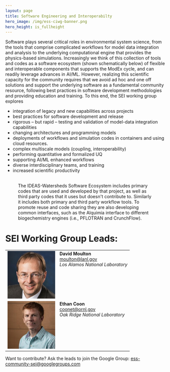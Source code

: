 ```yaml
---
layout: page
title: Software Engineering and Interoperabilty
hero_image: /img/ess-ciwg-banner.png
hero_height: is_fullheight
---
```


Software plays several critical roles in environmental system science,
from the tools that comprise complicated workflows for model data
integration and analysis to the underlying computational engine that
provides the physics-based simulations. Increasingly we think of this
collection of tools and codes as a software ecosystem (shown
schematically below) of flexible and interoperable components that
supports the ModEx cycle, and can readily leverage advances in
AI/ML. However, realizing this scientific capacity for the community
requires that we avoid ad hoc and one off solutions and support the
underlying software as a fundamental community resource, following
best practices in software development methodologies and providing
education and training.  To this end, the SEI working group explores

 * integration of legacy and new capabilities across projects
 * best practices for software development and release
 * rigorous – but rapid – testing and validation of model-data integration capabilities
 * changing architectures and programming models
 * deployments of workflows and simulation codes in containers and using cloud resources.
 * complex multiscale models (coupling, interoperability)
 * performing quantitative and formalized UQ
 * supporting AI/ML enhanced workflows
 * diverse interdisciplinary teams, and training
 * increased scientific productivity

<figure>
  <img src="{{site.url}}/img/IDEAS-Watersheds-software-ecosystem.png" width=750 align=center alt=""/>
  <figcaption>The IDEAS-Watersheds Software Ecosystem includes primary codes that are used and developed by that project, as well as third party codes that it uses but doesn't contribute to.  Similarly it includes both primary and third party workflow tools.  To promote reuse and code sharing they are also developing common interfaces, such as the Alquimia interface to different biogechemistry engines (i.e., PFLOTRAN and CrunchFlow).</figcaption>
</figure>

# SEI Working Group Leads:

<table>
<tbody>
<tr>
<td><img class="alignleft" src="/img/people/moulton.png" alt="David Moulton" width="150" height="150"></td>
<td valign="top"><strong>David Moulton</strong><br />
<a href = "mailto: moulton@lanl.gov">moulton@lanl.gov</a><br />
<em>Los Alamos National Laboratory</em></td>
</tr>
<tr>
<td><img class="alignleft" src="/img/people/coon.jpeg" alt="Ethan Coon" width="150" height="150"></td>
<td valign="top"><strong>Ethan Coon</strong><br />
<a href = "mailto: coonet@ornl.gov">coonet@ornl.gov</a><br />
<em>Oak Ridge National Laboratory</em></td>
</tr>
</tbody>
</table>

Want to contribute? Ask the leads to join the Google Group: ess-community-sei@googlegroups.com

